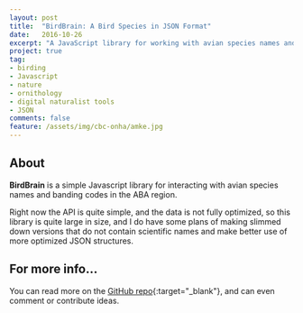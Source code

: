 ```yaml
---
layout: post
title:  "BirdBrain: A Bird Species in JSON Format"
date:   2016-10-26
excerpt: "A JavaScript library for working with avian species names and banding codes in the ABA region."
project: true
tag:
- birding
- Javascript
- nature
- ornithology
- digital naturalist tools
- JSON
comments: false
feature: /assets/img/cbc-onha/amke.jpg
---
```

      
## About
**BirdBrain** is a simple Javascript library for interacting with avian species names and banding codes in the ABA region. 

Right now the API is quite simple, and the data is not fully optimized, so this library is quite large in size, and I do have some plans of making slimmed down versions that do not contain scientific names and make better use of more optimized JSON structures.

## For more info...

You can read more on the [GitHub repo](https://github.com/rgeraldporter/birdbrain/){:target="_blank"}, and can even comment or contribute ideas.
